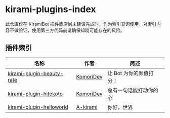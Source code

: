 # kirami-plugins-index
此仓库仅在 KiramiBot 插件商店尚未建设完成时，作为索引查询使用，对索引内容不做验证，使用第三方代码前请确保知晓可能存在的风险。

## 插件索引

| 名称 | 作者 | 简述 |
| --- | --- | --- |
| [kirami-plugin-beauty-rate](https://github.com/KomoriDev/kirami-plugin-beauty-rate) | [KomoriDev](https://github.com/KomoriDev) | 让 Bot 为你的颜值打分！ |
| [kirami-plugin-hitokoto](https://github.com/KomoriDev/kirami-plugin-hitokoto) | [KomoriDev](https://github.com/KomoriDev) | 总有一句话能打动你的心 |
| [kirami-plugin-helloworld](https://github.com/A-kirami/kirami-plugin-helloworld) | [A-kirami](https://github.com/A-kirami) | 你好，世界 |
